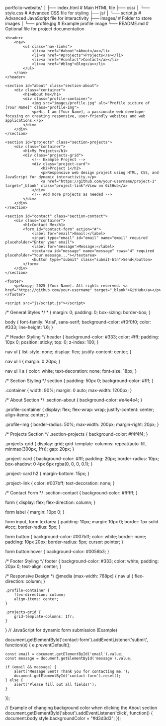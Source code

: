 portfolio-website/
│
├── index.html            # Main HTML file
├── css/
│   └── style.css         # Advanced CSS file for styling
├── js/
│   └── script.js         # Advanced JavaScript file for interactivity
├── images/               # Folder to store images
│   └── profile.jpg       # Example profile image
└── README.md             # Optional file for project documentation
<!DOCTYPE html>
<html lang="en">
<head>
    <meta charset="UTF-8">
    <meta name="viewport" content="width=device-width, initial-scale=1.0">
    <meta name="description" content="Interactive Portfolio Website showcasing web development skills.">
    <meta name="author" content="[Your Name]">
    <title>Interactive Portfolio</title>
    <link rel="stylesheet" href="css/style.css">
</head>
<body>

    <header>
        <nav>
            <ul class="nav-links">
                <li><a href="#about">About</a></li>
                <li><a href="#projects">Projects</a></li>
                <li><a href="#contact">Contact</a></li>
                <li><a href="#blog">Blog</a></li>
            </ul>
        </nav>
    </header>

    <section id="about" class="section-about">
        <div class="container">
            <h1>About Me</h1>
            <div class="profile-container">
                <img src="images/profile.jpg" alt="Profile picture of [Your Name]" class="profile-img">
                <p>Hi, I am [Your Name], a passionate web developer focusing on creating responsive, user-friendly websites and web applications.</p>
            </div>
        </div>
    </section>

    <section id="projects" class="section-projects">
        <div class="container">
            <h1>My Projects</h1>
            <div class="projects-grid">
                <!-- Example Project -->
                <div class="project-card">
                    <h2>Project 1</h2>
                    <p>Responsive web design project using HTML, CSS, and JavaScript for dynamic interactivity.</p>
                    <a href="https://github.com/your-username/project-1" target="_blank" class="project-link">View on GitHub</a>
                </div>
                <!-- Add more projects as needed -->
            </div>
        </div>
    </section>

    <section id="contact" class="section-contact">
        <div class="container">
            <h1>Contact Me</h1>
            <form id="contact-form" action="#">
                <label for="email">Email:</label>
                <input type="email" id="email" name="email" required placeholder="Enter your email">
                <label for="message">Message:</label>
                <textarea id="message" name="message" rows="4" required placeholder="Your message..."></textarea>
                <button type="submit" class="submit-btn">Send</button>
            </form>
        </div>
    </section>

    <footer>
        <p>&copy; 2025 [Your Name]. All rights reserved. <a href="https://github.com/your-username" target="_blank">GitHub</a></p>
    </footer>

    <script src="js/script.js"></script>
</body>
</html>
/* General Styles */
* {
    margin: 0;
    padding: 0;
    box-sizing: border-box;
}

body {
    font-family: 'Arial', sans-serif;
    background-color: #f0f0f0;
    color: #333;
    line-height: 1.6;
}

/* Header Styling */
header {
    background-color: #333;
    color: #fff;
    padding: 10px 0;
    position: sticky;
    top: 0;
    z-index: 100;
}

nav ul {
    list-style: none;
    display: flex;
    justify-content: center;
}

nav ul li {
    margin: 0 20px;
}

nav ul li a {
    color: white;
    text-decoration: none;
    font-size: 18px;
}

/* Section Styling */
section {
    padding: 50px 0;
    background-color: #fff;
}

.container {
    width: 90%;
    margin: 0 auto;
    max-width: 1200px;
}

/* About Section */
.section-about {
    background-color: #e4e4e4;
}

.profile-container {
    display: flex;
    flex-wrap: wrap;
    justify-content: center;
    align-items: center;
}

.profile-img {
    border-radius: 50%;
    max-width: 200px;
    margin-right: 20px;
}

/* Projects Section */
.section-projects {
    background-color: #f4f4f4;
}

.projects-grid {
    display: grid;
    grid-template-columns: repeat(auto-fill, minmax(300px, 1fr));
    gap: 20px;
}

.project-card {
    background-color: #fff;
    padding: 20px;
    border-radius: 10px;
    box-shadow: 0 4px 6px rgba(0, 0, 0, 0.1);
}

.project-card h2 {
    margin-bottom: 15px;
}

.project-link {
    color: #007bff;
    text-decoration: none;
}

/* Contact Form */
.section-contact {
    background-color: #ffffff;
}

form {
    display: flex;
    flex-direction: column;
}

form label {
    margin: 10px 0;
}

form input, form textarea {
    padding: 10px;
    margin: 10px 0;
    border: 1px solid #ccc;
    border-radius: 5px;
}

form button {
    background-color: #007bff;
    color: white;
    border: none;
    padding: 10px 20px;
    border-radius: 5px;
    cursor: pointer;
}

form button:hover {
    background-color: #0056b3;
}

/* Footer Styling */
footer {
    background-color: #333;
    color: white;
    padding: 20px 0;
    text-align: center;
}

/* Responsive Design */
@media (max-width: 768px) {
    nav ul {
        flex-direction: column;
    }

    .profile-container {
        flex-direction: column;
        align-items: center;
    }

    .projects-grid {
        grid-template-columns: 1fr;
    }
}
// JavaScript for dynamic form submission (Example)

document.getElementById('contact-form').addEventListener('submit', function(e) {
    e.preventDefault();
    
    const email = document.getElementById('email').value;
    const message = document.getElementById('message').value;
    
    if (email && message) {
        alert('Message Sent! Thank you for contacting me.');
        document.getElementById('contact-form').reset();
    } else {
        alert('Please fill out all fields!');
    }
});

// Example of changing background color when clicking the About section
document.getElementById('about').addEventListener('click', function() {
    document.body.style.backgroundColor = "#d3d3d3";
});
